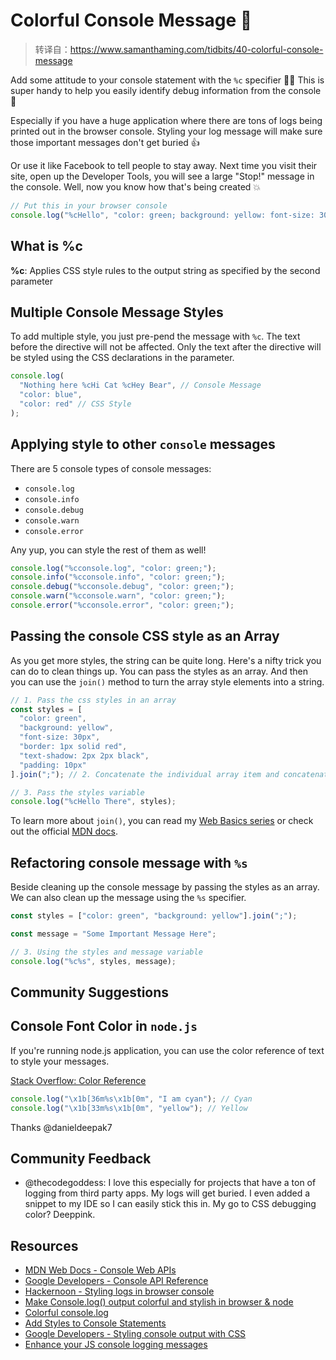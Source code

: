 # Colorful Console Message 🌈

> 转译自：https://www.samanthaming.com/tidbits/40-colorful-console-message

Add some attitude to your console statement with the `%c` specifier 👩‍🎨 This is super handy to help you easily identify debug information from the console 👾

Especially if you have a huge application where there are tons of logs being printed out in the browser console. Styling your log message will make sure those important messages don't get buried 👍

Or use it like Facebook to tell people to stay away. Next time you visit their site, open up the Developer Tools, you will see a large "Stop!" message in the console. Well, now you know how that's being created 💥

```js
// Put this in your browser console
console.log("%cHello", "color: green; background: yellow: font-size: 30px");
```

## What is %c

**%c**: Applies CSS style rules to the output string as specified by the second parameter

## Multiple Console Message Styles

To add multiple style, you just pre-pend the message with `%c`. The text before the directive will not be affected. Only the text after the directive will be styled using the CSS declarations in the parameter.

```js
console.log(
  "Nothing here %cHi Cat %cHey Bear", // Console Message
  "color: blue",
  "color: red" // CSS Style
);
```

## Applying style to other `console` messages

There are 5 console types of console messages:

- `console.log`
- `console.info`
- `console.debug`
- `console.warn`
- `console.error`

Any yup, you can style the rest of them as well!

```js
console.log("%cconsole.log", "color: green;");
console.info("%cconsole.info", "color: green;");
console.debug("%cconsole.debug", "color: green;");
console.warn("%cconsole.warn", "color: green;");
console.error("%cconsole.error", "color: green;");
```

## Passing the console CSS style as an Array

As you get more styles, the string can be quite long. Here's a nifty trick you can do to clean things up. You can pass the styles as an array. And then you can use the `join()` method to turn the array style elements into a string.

```js
// 1. Pass the css styles in an array
const styles = [
  "color: green",
  "background: yellow",
  "font-size: 30px",
  "border: 1px solid red",
  "text-shadow: 2px 2px black",
  "padding: 10px"
].join(";"); // 2. Concatenate the individual array item and concatenate them into a string separated by a semi-colon (;)

// 3. Pass the styles variable
console.log("%cHello There", styles);
```

To learn more about `join()`, you can read my [Web Basics series](https://www.samanthaming.com/web-basics/how-to-reverse-a-string-in-js) or check out the official [MDN docs](https://developer.mozilla.org/en-US/docs/Web/JavaScript/Reference/Global_Objects/Array/join).

## Refactoring console message with `%s`

Beside cleaning up the console message by passing the styles as an array. We can also clean up the message using the `%s` specifier.

```js
const styles = ["color: green", "background: yellow"].join(";");

const message = "Some Important Message Here";

// 3. Using the styles and message variable
console.log("%c%s", styles, message);
```

## Community Suggestions

## Console Font Color in `node.js`

If you're running node.js application, you can use the color reference of text to style your messages.

[Stack Overflow: Color Reference](https://stackoverflow.com/questions/9781218/how-to-change-node-jss-console-font-color)

```js
console.log("\x1b[36m%s\x1b[0m", "I am cyan"); // Cyan
console.log("\x1b[33m%s\x1b[0m", "yellow"); // Yellow
```

Thanks @danieldeepak7

## Community Feedback

- @thecodegoddess: I love this especially for projects that have a ton of logging from third party apps. My logs will get buried. I even added a snippet to my IDE so I can easily stick this in. My go to CSS debugging color? Deeppink.

## Resources

- [MDN Web Docs - Console Web APIs](https://developer.mozilla.org/en-US/docs/Web/API/console)
- [Google Developers - Console API Reference](https://developers.google.com/web/tools/chrome-devtools/console/console-reference)
- [Hackernoon - Styling logs in browser console](https://hackernoon.com/styling-logs-in-browser-console-2ec0807dc91a)
- [Make Console.log() output colorful and stylish in browser & node](http://voidcanvas.com/make-console-log-output-colorful-and-stylish-in-browser-node/)
- [Colorful console.log](https://coderwall.com/p/fskzdw/colorful-console-log)
- [Add Styles to Console Statements](https://davidwalsh.name/add-styles-console)
- [Google Developers - Styling console output with CSS](https://developers.google.com/web/tools/chrome-devtools/console/console-write#styling_console_output_with_css)
- [Enhance your JS console logging messages](https://coderwall.com/p/m2trga/enhance-your-js-console-logging-messages)
